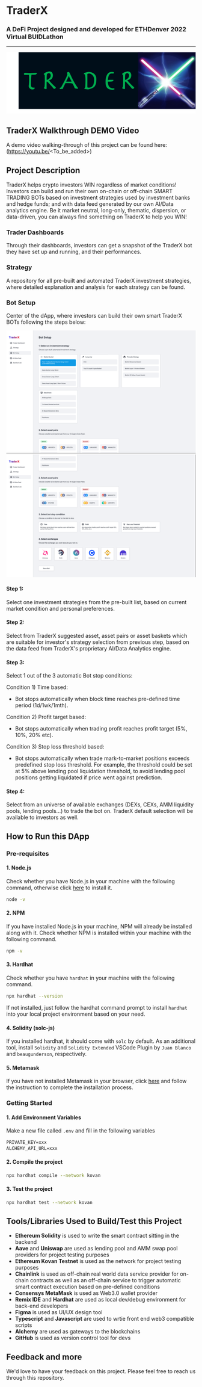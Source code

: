 # TraderX
### A DeFi Project designed and developed for ETHDenver 2022 Virtual BUIDLathon
***

![TraderX Logo](/img/logo_large.png "TraderX Logo")

## TraderX Walkthrough DEMO Video

A demo video walking-through of this project can be found here:
(https://youtu.be/<To_be_added>)

## Project Description

TraderX helps crypto investors WIN regardless of market conditions! Investors can build and run their own on-chain or off-chain SMART TRADING BOTs based on investment strategies used by investment banks and hedge funds; and with data feed generated by our own AI/Data analytics engine. Be it market neutral, long-only, thematic, dispersion, or data-driven, you can always find something on TraderX to help you WIN!

### Trader Dashboards

Through their dashboards, investors can get a snapshot of the TraderX bot they have set up and running, and their performances.


### Strategy

A repository for all pre-built and automated TraderX investment strategies, where detailed explanation and analysis for each strategy can be found.


### Bot Setup

Center of the dApp, where investors can build their own smart TraderX BOTs following the steps below:

![Bot Setup Screen 1](/img/Mockup_Screen_1.png "Bot Setup Screen 1")
![Bot Setup Screen 2](/img/Mockup_Screen_2.png "Bot Setup Screen 2")

#### Step 1: 

Select one investment strategies from the pre-built list, based on current market condition and personal preferences.

#### Step 2:

Select from TraderX suggested asset, asset pairs or asset baskets which are suitable for investor's strategy selection from previous step, based on the data feed from TraderX's proprietary AI/Data Analytics engine.

#### Step 3:

Select 1 out of the 3 automatic Bot stop conditions:

Condition 1) Time based: 
* Bot stops automatically when block time reaches pre-defined time period (1d/1wk/1mth).

Condition 2) Profit target based: 
* Bot stops automatically when trading profit reaches profit target (5%, 10%, 20% etc).

Condition 3) Stop loss threshold based: 
* Bot stops automatically when trade mark-to-market positions exceeds predefined stop loss threshold. For example, the threshold could be set at 5% above lending pool liquidation threshold, to avoid lending pool positions getting liquidated if price went against prediction.


#### Step 4:

Select from an universe of available exchanges (DEXs, CEXs, AMM liquidity pools, lending pools...) to trade the bot on. TraderX default selection will be available to investors as well.


## How to Run this DApp

### Pre-requisites


#### 1. Node.js

Check whether you have Node.js in your machine with the following command, otherwise click [here](https://nodejs.org/en/) to install it.

```bash
node -v
```

#### 2. NPM

If you have installed Node.js in your machine, NPM will already be installed along with it. Check whether NPM is installed within your machine with the following command.

```bash
npm -v
```

#### 3. Hardhat

Check whether you have `hardhat` in your machine with the following command.

```bash
npx hardhat --version
```

If not installed, just follow the hardhat command prompt to install `hardhat` into your local project environment based on your need.

#### 4. Solidity (solc-js)

If you installed hardhat, it should come with `solc` by default. As an additional tool, install `Solidity` and `Solidity Extended` VSCode Plugin by `Juan Blanco` and `beaugunderson`, respectively.

#### 5. Metamask

If you have not installed Metamask in your browser, click [here](https://metamask.io/download.html) and follow the instruction to complete the installation process.

### Getting Started
 
#### 1. Add Environment Variables

Make a new file called `.env` and fill in the following variables

```
PRIVATE_KEY=xxx
ALCHEMY_API_URL=xxx
```

#### 2. Compile the project

```bash
npx hardhat compile --network kovan
```

#### 3. Test the project

```bash
npx hardhat test --network kovan
```

## Tools/Libraries Used to Build/Test this Project

- **Ethereum Solidity** is used to write the smart contract sitting in the backend
- **Aave** and **Uniswap** are used as lending pool and AMM swap pool providers for project testing purposes
- **Ethereum Kovan Testnet** is used as the network for project testing purposes
- **Chainlink** is used as off-chain real world data service provider for on-chain contracts as well as an off-chain service to trigger automatic smart contract execution based on pre-defined conditions
- **Consensys MetaMask** is used as Web3.0 wallet provider
- **Remix IDE** and **Hardhat** are used as local dev/debug environment for back-end developers
- **Figma** is used as UI/UX design tool
- **Typescript** and **Javascript** are used to wrtie front end web3 compatible scripts
- **Alchemy** are used as gateways to the blockchains
- **GitHub** is used as version control tool for devs

## Feedback and more

We'd love to have your feedback on this project. Please feel free to reach us through
this repository.
